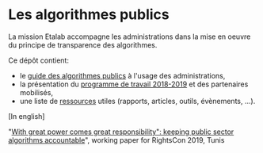 # Les algorithmes publics

La mission Etalab accompagne les administrations dans la mise en oeuvre du principe de transparence des algorithmes. 

Ce dépôt contient: 
- le [guide des algorithmes publics](guide) à l'usage des administrations, 
- la présentation du [programme de travail 2018-2019](programme-de-travail) et des partenaires mobilisés,
- une liste de [ressources](ressources) utiles (rapports, articles, outils, évènements, ...).

[In english]

"[With great power comes great responsibility": keeping public sector algorithms accountable](https://github.com/etalab/algorithmes-publics/blob/master/20190611_WorkingPaper_PSAAccountability_Etalab.pdf)", working paper for RightsCon 2019, Tunis 

<CurrentGroupToc></CurrentGroupToc>
